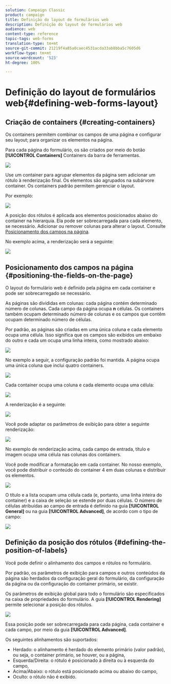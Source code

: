 ```yaml
---
solution: Campaign Classic
product: campaign
title: Definição do layout de formulários web
description: Definição do layout de formulários web
audience: web
content-type: reference
topic-tags: web-forms
translation-type: tm+mt
source-git-commit: 21219f4a85a0caec4531acda33ab8bba5c7605d6
workflow-type: tm+mt
source-wordcount: '523'
ht-degree: 100%

---
```



# Definição do layout de formulários web{#defining-web-forms-layout}

## Criação de containers {#creating-containers}

Os containers permitem combinar os campos de uma página e configurar seu layout; para organizar os elementos na página.

Para cada página do formulário, os são criados por meio do botão **[!UICONTROL Containers]** Containers da barra de ferramentas.

![](assets/s_ncs_admin_survey_containers_add.png)

Use um container para agrupar elementos da página sem adicionar um rótulo à renderização final. Os elementos são agrupados na subárvore container. Os containers padrão permitem gerenciar o layout.

Por exemplo:

![](assets/s_ncs_admin_survey_containers_std_arbo.png)

A posição dos rótulos é aplicada aos elementos posicionados abaixo do container na hierarquia. Ela pode ser sobrecarregada para cada elemento, se necessário. Adicionar ou remover colunas para alterar o layout. Consulte [Posicionamento dos campos na página](#positioning-the-fields-on-the-page).

No exemplo acima, a renderização será a seguinte:

![](assets/s_ncs_admin_survey_containers_std_ex.png)

## Posicionamento dos campos na página {#positioning-the-fields-on-the-page}

O layout do formulário web é definido pela página em cada container e pode ser sobrecarregado se necessário.

As páginas são divididas em colunas: cada página contém determinado número de colunas. Cada campo da página ocupa **n** células. Os containers também ocupam determinado número de colunas e os campos que contêm ocupam determinado número de células.

Por padrão, as páginas são criadas em uma única coluna e cada elemento ocupa uma célula. Isso significa que os campos são exibidos um embaixo do outro e cada um ocupa uma linha inteira, como mostrado abaixo:

![](assets/s_ncs_admin_survey_container_ex.png)

No exemplo a seguir, a configuração padrão foi mantida. A página ocupa uma única coluna que inclui quatro containers.

![](assets/s_ncs_admin_survey_container_ex0.png)

Cada container ocupa uma coluna e cada elemento ocupa uma célula:

![](assets/s_ncs_admin_survey_container_ex0a.png)

A renderização é a seguinte:

![](assets/s_ncs_admin_survey_container_ex0_rend.png)

Você pode adaptar os parâmetros de exibição para obter a seguinte renderização:

![](assets/s_ncs_admin_survey_container_ex1_rend.png)

No exemplo de renderização acima, cada campo de entrada, título e imagem ocupa uma célula nas colunas dos containers.

Você pode modificar a formatação em cada container. No nosso exemplo, você pode distribuir o conteúdo do container 4 em duas colunas e distribuir os elementos.

![](assets/s_ncs_admin_survey_container_ex2_rend.png)

O título e a lista ocupam uma célula cada (e, portanto, uma linha inteira do container) e a caixa de seleção se estende por duas células. O número de células atribuídas ao campo de entrada é definido na guia **[!UICONTROL General]** ou na guia **[!UICONTROL Advanced]**, de acordo com o tipo de campo:

![](assets/s_ncs_admin_survey_container_ex2.png)

## Definição da posição dos rótulos {#defining-the-position-of-labels}

Você pode definir o alinhamento dos campos e rótulos no formulário.

Por padrão, os parâmetros de exibição para campos e outros conteúdos da página são herdados da configuração geral do formulário, da configuração da página ou da configuração do container primário, se existir.

Os parâmetros de exibição global para todo o formulário são especificados na caixa de propriedades do formulário. A guia **[!UICONTROL Rendering]** permite selecionar a posição dos rótulos.

![](assets/s_ncs_admin_survey_label_position.png)

Essa posição pode ser sobrecarregada para cada página, cada container e cada campo, por meio da guia **[!UICONTROL Advanced]**.

Os seguintes alinhamentos são suportados:

* Herdado: o alinhamento é herdado do elemento primário (valor padrão), ou seja, o container primário, se houver, ou a página,
* Esquerda/Direita: o rótulo é posicionado à direita ou à esquerda do campo,
* Acima/Abaixo: o rótulo está posicionado acima ou abaixo do campo,
* Oculto: o rótulo não é exibido.

